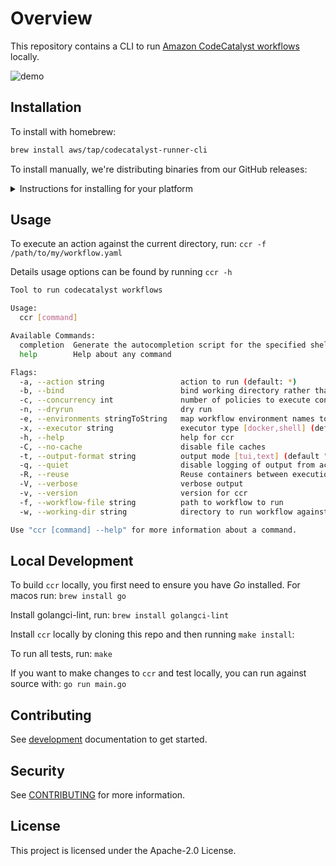 # Overview

This repository contains a CLI to run [Amazon CodeCatalyst workflows](https://docs.aws.amazon.com/codecatalyst/latest/userguide/flows.html) locally.

![demo](docs/ccr-demo.gif)

## Installation

To install with homebrew:

```sh
brew install aws/tap/codecatalyst-runner-cli
```

To install manually, we're distributing binaries from our GitHub releases:

<details>
  <summary>Instructions for installing for your platform</summary>

| OS | Platform | Command to install |
|----|----------|--------------------|
| MacOS | x86 (64-bit) | `curl -sL https://github.com/aws/codecatalyst-runner-cli/releases/latest/download/ccr_Darwin_x86_64.tar.gz -o - \| tar -zx ccr && sudo mv ccr /usr/local/bin/ccr && ccr --help` |
| MacOS | ARM | `curl -sL https://github.com/aws/codecatalyst-runner-cli/releases/latest/download/ccr_Darwin_arm64.tar.gz -o - \| tar -zx ccr && sudo mv ccr /usr/local/bin/ccr && ccr --help` |
| Linux | x86 (64-bit) | `curl -sL https://github.com/aws/codecatalyst-runner-cli/releases/latest/download/ccr_Linux_x86_64.tar.gz -o - \| tar -zx ccr && sudo mv ccr /usr/local/bin/ccr && ccr --help` |
| Linux | ARM | `curl -sL https://github.com/aws/codecatalyst-runner-cli/releases/latest/download/ccr_Linux_arm64.tar.gz -o - \| tar -zx ccr && sudo mv ccr /usr/local/bin/ccr && ccr --help` |

</details>

## Usage

To execute an action against the current directory, run: `ccr -f /path/to/my/workflow.yaml`

Details usage options can be found by running `ccr -h`

```sh
Tool to run codecatalyst workflows

Usage:
  ccr [command]

Available Commands:
  completion  Generate the autocompletion script for the specified shell
  help        Help about any command

Flags:
  -a, --action string                 action to run (default: *)
  -b, --bind                          bind working directory rather than create a copy
  -c, --concurrency int               number of policies to execute concurrently (default 12)
  -n, --dryrun                        dry run
  -e, --environments stringToString   map workflow environment names to AWS CLI profile names (default [])
  -x, --executor string               executor type [docker,shell] (default "docker")
  -h, --help                          help for ccr
  -C, --no-cache                      disable file caches
  -t, --output-format string          output mode [tui,text] (default "tui")
  -q, --quiet                         disable logging of output from actions
  -R, --reuse                         Reuse containers between executions
  -V, --verbose                       verbose output
  -v, --version                       version for ccr
  -f, --workflow-file string          path to workflow to run
  -w, --working-dir string            directory to run workflow against (default ".")

Use "ccr [command] --help" for more information about a command.
```

## Local Development

To build `ccr` locally, you first need to ensure you have *Go* installed. For macos run: `brew install go`

Install golangci-lint, run: `brew install golangci-lint`

Install `ccr` locally by cloning this repo and then running `make install`:

To run all tests, run: `make`

If you want to make changes to `ccr` and test locally, you can run against source with: `go run main.go`

## Contributing

See [development](docs/development.md) documentation to get started.

## Security

See [CONTRIBUTING](CONTRIBUTING.md#security-issue-notifications) for more information.

## License

This project is licensed under the Apache-2.0 License.
